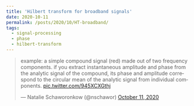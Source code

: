 ```yaml
---
title: 'Hilbert transform for broadband signals'
date: 2020-10-11
permalink: /posts/2020/10/HT-broadband/
tags:
  - signal-processing
  - phase
  - hilbert-transform
---
```

<blockquote class="twitter-tweet"  data-conversation="none"><p lang="en" dir="ltr">example: a simple compound signal (red) made out of two frequency components. if you extract instantaneous amplitude and phase from the analytic signal of the compound, its phase and amplitude correspond to the circular mean of the analytic signal from individual components. <a href="https://t.co/945XCXGthj">pic.twitter.com/945XCXGthj</a></p>&mdash; Natalie Schaworonkow (@nschawor) <a href="https://twitter.com/nschawor/status/1315405934357692416?ref_src=twsrc%5Etfw">October 11, 2020</a></blockquote><script async src="https://platform.twitter.com/widgets.js" charset="utf-8"></script>
